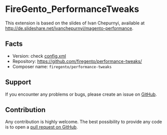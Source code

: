 FireGento_PerformanceTweaks
===========================

This extension is based on the slides of Ivan Chepurnyi, available at
http://de.slideshare.net/ivanchepurnyi/magento-performance.

Facts
-----

* Version: check [config.xml](https://github.com/firegento/performance-tweaks/blob/master/app/code/community/FireGento/PerformanceTweaks/etc/config.xml)
* Repository: https://github.com/firegento/performance-tweaks/
* Composer name: `firegento/performance-tweaks`

Support
-------
If you encounter any problems or bugs, please create an issue on
[GitHub](https://github.com/firegento/performance-tweaks/issues).

Contribution
------------
Any contribution is highly welcome. The best possibility to provide any code is to open
a [pull request on GitHub](https://help.github.com/articles/using-pull-requests).
